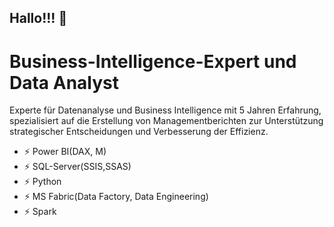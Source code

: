 ## Hallo!!!  👋
# Business-Intelligence-Expert und Data Analyst
Experte für Datenanalyse und Business Intelligence mit 5 Jahren Erfahrung, spezialisiert auf
die Erstellung von Managementberichten zur Unterstützung strategischer Entscheidungen
und Verbesserung der Effizienz.

- ⚡ Power BI(DAX, M)
- ⚡ SQL-Server(SSIS,SSAS)
- ⚡ Python
- ⚡ MS Fabric(Data Factory, Data Engineering)
- ⚡ Spark

<!--
**seyedmojtabahosseini/seyedmojtabahosseini** is a ✨ _special_ ✨ repository because its `README.md` (this file) appears on your GitHub profile.

Here are some ideas to get you started:

- 🔭 I’m currently working on ...
- 🌱 I’m currently learning ...
- 👯 I’m looking to collaborate on ...
- 🤔 I’m looking for help with ...
- 💬 Ask me about ...
- 📫 How to reach me: ...
- 😄 Pronouns: ...
- ⚡ Fun fact: ...
-->
